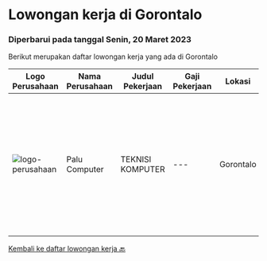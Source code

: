 
  # Lowongan kerja di Gorontalo

  ### Diperbarui pada tanggal Senin, 20 Maret 2023

  Berikut merupakan daftar lowongan kerja yang ada di Gorontalo

  |Logo Perusahaan | Nama Perusahaan | Judul Pekerjaan | Gaji Pekerjaan | Lokasi | Deskripsi | Tanggal diunggah | Pranala |
  | -------------- | --------------- | --------------- | --------- | --------- | -------------- | ------- | ----------- |
  |![logo-perusahaan](https://i.ibb.co/sqvTCh9/112815900-stock-vector-no-image-available-icon-flat-vector.webp)|Palu Computer|TEKNISI KOMPUTER|---|Gorontalo|Kualifikasi Pekerjaan: Lulusan komputer Memahami perangkat komputer &amp; printer  Memiliki pengalaman kerja di bidang komputer Menguasai...|Jumat, 17 Maret 2023|https://www.jobstreet.co.id/id/job/teknisi-komputer-4266074?token=0~93fd344c-4cd3-4e89-9815-7a8085e786c2&sectionRank=1&jobId=jobstreet-id-job-4266074|


  [Kembali ke daftar lowongan kerja 🔙](../README.md#daftar-lowongan-kerja)
  